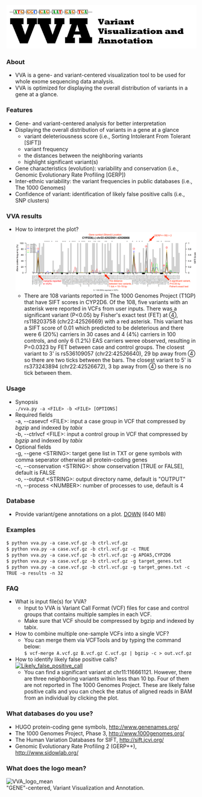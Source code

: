 ![VVA_banner](./imgs/VVA_banner.png)

### About
 * VVA is a gene- and variant-centered visualization tool to be used for whole exome sequencing data analysis.
 * VVA is optimized for displaying the overall distribution of variants in a gene at a glance.
 
### Features
 * Gene- and variant-centered analysis for better interpretation
 * Displaying the overall distribution of variants in a gene at a glance  
   * variant deleteriousness score (i.e., Sorting Intolerant From Tolerant [SIFT])  
   * variant frequency  
   * the distances between the neighboring variants  
   * highlight significant variant(s)  
 * Gene characteristics (evolution): variability and conservation (i.e., Genomic Evolutionary Rate Profiling [GERP])
 * Inter-ethnic variability: the variant frequencies in public databases (i.e., The 1000 Genomes)
 * Confidence of variant: identification of likely false positive calls (i.e., SNP clusters)

### VVA results
 * How to interpret the plot?  
 [![VVA_plot](./imgs/CYP2D6_tip.png)](http://public.lootpiz.com/VVA/CYP2D6_tip.png)
   * There are 108 variants reported in The 1000 Genomes Project (T1GP) that have SIFT scores in CYP2D6. Of the 108, five variants with an asterisk were reported in VCFs from user inputs. There was a significant variant (P<0.05) by Fisher's exact test (FET) at ➃, rs118203758 (chr22:42526669) with a red asterisk. This variant has a SIFT score of 0.01 which predicted to be deleterious and there were 6 (20%) carriers in 30 cases and 4 (4%) carriers in 100 controls, and only 6 (1.2%) EAS carriers weree observed, resulting in P=0.0323 by FET between case and control groups. The closest variant to 3' is rs536109057 (chr22:42526640), 29 bp away from ➃ so there are two ticks between the bars. The closest variant to 5' is rs373243894 (chr22:42526672), 3 bp away from ➃ so there is no tick between them. 
   
### Usage
 * Synopsis  
 ```./vva.py -a <FILE> -b <FILE> [OPTIONS]```
 * Required fields  
   -a, --casevcf 	\<FILE\>: input a case group in VCF that compressed by _bgzip_ and indexed by _tabix_  
   -b, --ctrlvcf 	\<FILE\>: input a control group in VCF that compressed by _bgzip_ and indexed by _tabix_  
 * Optional fields  
   -g, --gene 	\<STRING\>: target gene list in TXT or gene symbols with comma seperator otherwise all protein-coding genes  
   -c, --conservation 	\<STRING\>: show conservation \[TRUE or FALSE\], default is FALSE  
   -o, --output 	\<STRING\>: output directory name, default is "OUTPUT"  
   -n, --process 	\<NUMBER\>: number of processes to use, default is 4  

### Database
 * Provide variant/gene annotations on a plot. [DOWN](http://public.lootpiz.com/VVA/VVA.tar.gz) (640 MB)
 
### Examples
    $ python vva.py -a case.vcf.gz -b ctrl.vcf.gz
    $ python vva.py -a case.vcf.gz -b ctrl.vcf.gz -c TRUE
    $ python vva.py -a case.vcf.gz -b ctrl.vcf.gz -g APOA5,CYP2D6
    $ python vva.py -a case.vcf.gz -b ctrl.vcf.gz -g target_genes.txt
    $ python vva.py -a case.vcf.gz -b ctrl.vcf.gz -g target_genes.txt -c TRUE -o results -n 32
    
    
### FAQ
 * What is input file(s) for VVA?
   * Input to VVA is Variant Call Format (VCF) files for case and control groups that contains multiple samples in each VCF.
   * Make sure that VCF should be compressed by bgzip and indexed by tabix.
 * How to combine multiple one-sample VCFs into a single VCF?
   * You can merge them via VCFTools and by typing the command below:  
   ```$ vcf-merge A.vcf.gz B.vcf.gz C.vcf.gz | bgzip -c > out.vcf.gz```
 * How to identify likely false positive calls?  
   [![Likely_false_positive_call](./imgs/APOA5.png)](http://public.lootpiz.com/VVA/APOA5.html)  
   * You can find a significant variant at chr11:116661121. However, there are three neighboring variants within less than 10 bp. Four of them are not reported in The 1000 Genomes Project. These are likely false positive calls and you can check the status of aligned reads in BAM from an individual by clicking the plot.  
   
### What databases do you use?
 * HUGO protein-coding gene symbols, http://www.genenames.org/  
 * The 1000 Genomes Project, Phase 3, http://www.1000genomes.org/  
 * The Human Variation Databases for SIFT, http://sift.jcvi.org/  
 * Genomic Evolutionary Rate Profiling 2 (GERP++), http://www.sidowlab.org/
 
### What does the logo mean?
 ![VVA_logo_mean](./imgs/VVA_logo_meaning.png)  
 "GENE"-centered, Variant Visualization and Annotation. 
 
   
